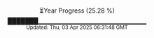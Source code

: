 <p align="center">
⏳Year Progress (25.28 %) <br>
███████▁▁▁▁▁▁▁▁▁▁▁▁▁▁▁▁▁▁▁▁▁▁▁ <br>
<sub>Updated: Thu, 03 Apr 2025 06:31:48 GMT</sub>
</p>

